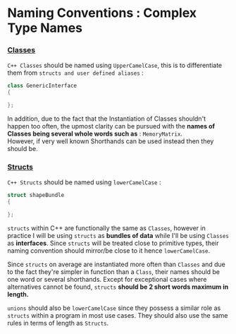 # Naming Conventions : Complex Type Names
### <u>Classes </u>

`C++ Classes` should be named using `UpperCamelCase`, this is to differentiate them from `structs and user defined aliases` :
``` cpp linenums="1"
class GenericInterface 
{

}; 
```

In addition, due to the fact that the Instantiation of Classes shouldn't happen too often, the upmost clarity can be pursued with the **names of Classes being several whole words such as** : `MemoryMatrix`.   
However, if very well known Shorthands can be used instead then they should be.

### <u>Structs </u>

`C++ Structs` should be named using `lowerCamelCase` :
``` cpp linenums="1"
struct shapeBundle 
{

}; 
```

`structs` within C++ are functionally the same as `Classes`, however in practice I will be using `structs` as **bundles of data** while I'll be using `Classes` as **interfaces**. 
Since `structs` will be treated close to primitive types, their naming convention should mirror/be close to it hence `lowerCamelCase`.  

Since `structs` on average are instantiated more often than `Classes` and due to the fact they're simpler in function than a `Class`, their names should be one word or several shorthands. Except for exceptional cases where alternatives cannot be found, `structs` **should be 2 short words maximum in length.**

`unions` should also be `lowerCamelCase` since they possess a similar role as `structs` within a program in most use cases. They should also use the same rules in terms of length as `Structs`.